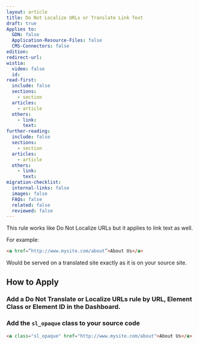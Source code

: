 ```yaml
---
layout: article
title: Do Not Localize URLs or Translate Link Text
draft: true
Applies to:
  GDN: false
  Application-Resource-Files: false
  CMS-Connectors: false
edition:
redirect-url:
wistia:
  video: false
  id:
read-first:
  include: false
  sections:
    - section
  articles:
    - article
  others:
    - link:
      text:
further-reading:
  include: false
  sections:
    - section
  articles:
    - article
  others:
    - link:
      text:
migration-checklist:
  internal-links: false
  images: false
  FAQs: false
  related: false
  reviewed: false
---
```


This rule works like Do Not Localize URLs but it applies to link text as well.

For example:

~~~html
<a href=”http://www.mysite.com/about”>About Us</a>
~~~

Would be served on a translated site exactly as it is on your source site.

## How to Apply

### Add a Do Not Translate or Localize URLs rule by URL, Element Class or Element ID in the Dashboard.


### Add the `sl_opaque` class to your source code

~~~html
<a class="sl_opaque" href="http://www.mysite.com/about">About Us</a>
~~~
